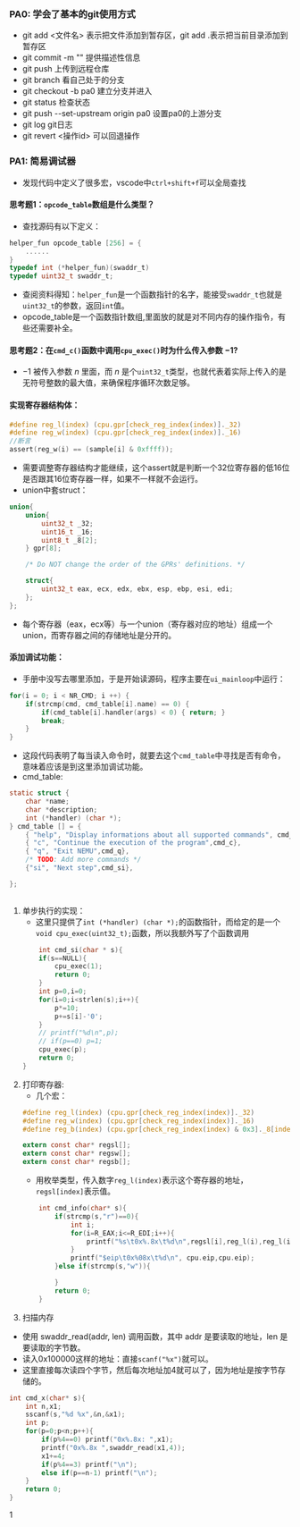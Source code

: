 ### PA0: 学会了基本的git使用方式
 - git add <文件名> 表示把文件添加到暂存区，git add .表示把当前目录添加到暂存区
 - git commit -m "" 提供描述性信息
 - git push 上传到远程仓库
 - git branch 看自己处于的分支
 - git checkout -b pa0 建立分支并进入
 - git status 检查状态
 - git push --set-upstream origin pa0 设置pa0的上游分支
 - git log git日志
 - git revert <操作id> 可以回退操作

### PA1: 简易调试器
- 发现代码中定义了很多宏，vscode中`ctrl+shift+f`可以全局查找
#### 思考题1：`opcode_table`数组是什么类型？
- 查找源码有以下定义：
```c
helper_fun opcode_table [256] = {
	......
}
typedef int (*helper_fun)(swaddr_t)
typedef uint32_t swaddr_t;
```
- 查阅资料得知：`helper_fun`是一个函数指针的名字，能接受`swaddr_t`也就是`uint32_t`的参数，返回`int`值。
- opcode_table是一个函数指针数组,里面放的就是对不同内存的操作指令，有些还需要补全。
#### 思考题2：在`cmd_c()`函数中调用`cpu_exec()`时为什么传入参数 $-1$?
 - $-1$ 被传入参数 $n$ 里面，而 $n$ 是个`uint32_t`类型，也就代表着实际上传入的是无符号整数的最大值，来确保程序循环次数足够。
#### 实现寄存器结构体：
```c
#define reg_l(index) (cpu.gpr[check_reg_index(index)]._32)
#define reg_w(index) (cpu.gpr[check_reg_index(index)]._16)
//断言
assert(reg_w(i) == (sample[i] & 0xffff));
```
- 需要调整寄存器结构才能继续，这个assert就是判断一个32位寄存器的低16位是否跟其16位寄存器一样，如果不一样就不会运行。
- union中套struct：
```c
union{
	union{
		uint32_t _32;
		uint16_t _16;
		uint8_t _8[2];
	} gpr[8];

	/* Do NOT change the order of the GPRs' definitions. */

	struct{
		uint32_t eax, ecx, edx, ebx, esp, ebp, esi, edi;
	};
};
```
- 每个寄存器（eax，ecx等）与一个union（寄存器对应的地址）组成一个union，而寄存器之间的存储地址是分开的。

#### 添加调试功能：
- 手册中没写去哪里添加，于是开始读源码，程序主要在`ui_mainloop`中运行：
```c
for(i = 0; i < NR_CMD; i ++) {
	if(strcmp(cmd, cmd_table[i].name) == 0) {
		if(cmd_table[i].handler(args) < 0) { return; }
		break;
	}
}
```
- 这段代码表明了每当读入命令时，就要去这个`cmd_table`中寻找是否有命令，意味着应该是到这里添加调试功能。
- cmd_table:
```c
static struct {
	char *name;
	char *description;
	int (*handler) (char *);
} cmd_table [] = {
	{ "help", "Display informations about all supported commands", cmd_help},
	{ "c", "Continue the execution of the program",cmd_c},
	{ "q", "Exit NEMU",cmd_q},
	/* TODO: Add more commands */
	{"si", "Next step",cmd_si},

};
 
```
1. 单步执行的实现：
	- 这里只提供了`int (*handler) (char *);`的函数指针，而给定的是一个`void cpu_exec(uint32_t);`函数，所以我额外写了个函数调用
	```c
		int cmd_si(char * s){
		if(s==NULL){
			cpu_exec(1);
			return 0;
		}
		int p=0,i=0;
		for(i=0;i<strlen(s);i++){
			p*=10;
			p+=s[i]-'0';
		}
		// printf("%d\n",p);
		// if(p==0) p=1;
		cpu_exec(p);
		return 0;
	}
	```
2. 打印寄存器:
	- 几个宏：
	```c
	#define reg_l(index) (cpu.gpr[check_reg_index(index)]._32)
	#define reg_w(index) (cpu.gpr[check_reg_index(index)]._16)
	#define reg_b(index) (cpu.gpr[check_reg_index(index) & 0x3]._8[index >> 2])

	extern const char* regsl[];
	extern const char* regsw[];
	extern const char* regsb[];
	```
	- 用枚举类型，传入数字`reg_l(index)`表示这个寄存器的地址，`regsl[index]`表示值。
	```c
		int cmd_info(char* s){
			if(strcmp(s,"r")==0){
				int i;
				for(i=R_EAX;i<=R_EDI;i++){
					printf("%s\t0x%.8x\t%d\n",regsl[i],reg_l(i),reg_l(i));
				}
				printf("$eip\t0x%08x\t%d\n", cpu.eip,cpu.eip);
			}else if(strcmp(s,"w")){

			}
			return 0;
		}
	```
3. 扫描内存
- 使用 swaddr_read(addr, len) 调用函数，其中 addr 是要读取的地址，len 是要读取的字节数。
- 读入0x100000这样的地址：直接`scanf("%x")`就可以。
- 这里直接每次读四个字节，然后每次地址加4就可以了，因为地址是按字节存储的。
```c
int cmd_x(char* s){
	int n,x1;
	sscanf(s,"%d %x",&n,&x1);
	int p;
	for(p=0;p<n;p++){
		if(p%4==0) printf("0x%.8x: ",x1);
		printf("0x%.8x ",swaddr_read(x1,4));
		x1+=4;
		if(p%4==3) printf("\n");
		else if(p==n-1) printf("\n");
	}
	return 0;
}
```
1
